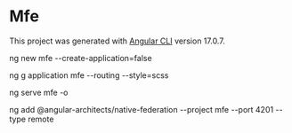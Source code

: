# Mfe

This project was generated with [Angular CLI](https://github.com/angular/angular-cli) version 17.0.7.

ng new mfe --create-application=false

ng g application mfe --routing --style=scss

ng serve mfe -o

ng add @angular-architects/native-federation --project mfe --port 4201 --type remote
